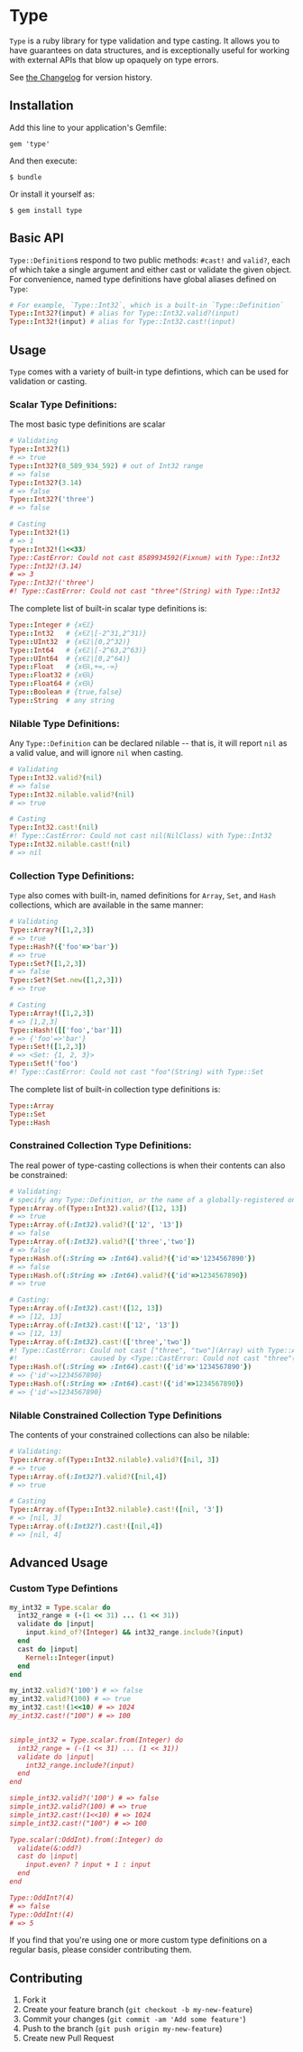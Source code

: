 # Type

`Type` is a ruby library for type validation and type casting. It allows you to
have guarantees on data structures, and is exceptionally useful for working with
external APIs that blow up opaquely on type errors.

See [the Changelog](CHANGELOG.md) for version history.

## Installation

Add this line to your application's Gemfile:

    gem 'type'

And then execute:

    $ bundle

Or install it yourself as:

    $ gem install type

## Basic API

`Type::Definition`s respond to two public methods: `#cast!` and `valid?`, each
of which take a single argument and either cast or validate the given object.
For convenience, named type definitions have global aliases defined on `Type`:

~~~ ruby
# For example, `Type::Int32`, which is a built-in `Type::Definition`
Type::Int32?(input) # alias for Type::Int32.valid?(input)
Type::Int32!(input) # alias for Type::Int32.cast!(input)
~~~

## Usage

`Type` comes with a variety of built-in type defintions, which can be used for
validation or casting.

### Scalar Type Definitions:

The most basic type definitions are scalar

~~~ ruby
# Validating
Type::Int32?(1)
# => true
Type::Int32?(8_589_934_592) # out of Int32 range
# => false
Type::Int32?(3.14)
# => false
Type::Int32?('three')
# => false

# Casting
Type::Int32!(1)
# => 1
Type::Int32!(1<<33)
Type::CastError: Could not cast 8589934592(Fixnum) with Type::Int32
Type::Int32!(3.14)
# => 3
Type::Int32!('three')
#! Type::CastError: Could not cast "three"(String) with Type::Int32
~~~

The complete list of built-in scalar type definitions is:

~~~ ruby
Type::Integer # {x∈ℤ}
Type::Int32   # {x∈ℤ|[-2^31,2^31)}
Type::UInt32  # {x∈ℤ|[0,2^32)}
Type::Int64   # {x∈ℤ|[-2^63,2^63)}
Type::UInt64  # {x∈ℤ|[0,2^64)}
Type::Float   # {x∈ℝ,+∞,-∞}
Type::Float32 # {x∈ℝ}
Type::Float64 # {x∈ℝ}
Type::Boolean # {true,false}
Type::String  # any string
~~~

### Nilable Type Definitions:

Any `Type::Definition` can be declared nilable -- that is, it will report `nil`
as a valid value, and will ignore `nil` when casting.

~~~ ruby
# Validating
Type::Int32.valid?(nil)
# => false
Type::Int32.nilable.valid?(nil)
# => true

# Casting
Type::Int32.cast!(nil)
#! Type::CastError: Could not cast nil(NilClass) with Type::Int32
Type::Int32.nilable.cast!(nil)
# => nil
~~~

### Collection Type Definitions:

`Type` also comes with built-in, named definitions for `Array`, `Set`, and
`Hash` collections, which are available in the same manner:

~~~ ruby
# Validating
Type::Array?([1,2,3])
# => true
Type::Hash?({'foo'=>'bar'})
# => true
Type::Set?([1,2,3])
# => false
Type::Set?(Set.new([1,2,3]))
# => true

# Casting
Type::Array!([1,2,3])
# => [1,2,3]
Type::Hash!([['foo','bar']])
# => {'foo'=>'bar'}
Type::Set!([1,2,3])
# => <Set: {1, 2, 3}>
Type::Set!('foo')
#! Type::CastError: Could not cast "foo"(String) with Type::Set
~~~

The complete list of built-in collection type definitions is:

~~~ ruby
Type::Array
Type::Set
Type::Hash
~~~

### Constrained Collection Type Definitions:

The real power of type-casting collections is when their contents can also be
constrained:

~~~ ruby
# Validating:
# specify any Type::Definition, or the name of a globally-registered one:
Type::Array.of(Type::Int32).valid?([12, 13])
# => true
Type::Array.of(:Int32).valid?(['12', '13'])
# => false
Type::Array.of(:Int32).valid?(['three','two'])
# => false
Type::Hash.of(:String => :Int64).valid?({'id'=>'1234567890'})
# => false
Type::Hash.of(:String => :Int64).valid?({'id'=>1234567890})
# => true

# Casting:
Type::Array.of(:Int32).cast!([12, 13])
# => [12, 13]
Type::Array.of(:Int32).cast!(['12', '13'])
# => [12, 13]
Type::Array.of(:Int32).cast!(['three','two'])
#! Type::CastError: Could not cast ["three", "two"](Array) with Type::Array(Int32),
#!                  caused by <Type::CastError: Could not cast "three"(String) with Type::Int32>
Type::Hash.of(:String => :Int64).cast!({'id'=>'1234567890'})
# => {'id'=>1234567890}
Type::Hash.of(:String => :Int64).cast!({'id'=>1234567890})
# => {'id'=>1234567890}
~~~

### Nilable Constrained Collection Type Definitions

The contents of your constrained collections can also be nilable:

~~~ ruby
# Validating:
Type::Array.of(Type::Int32.nilable).valid?([nil, 3])
# => true
Type::Array.of(:Int32?).valid?([nil,4])
# => true

# Casting
Type::Array.of(Type::Int32.nilable).cast!([nil, '3'])
# => [nil, 3]
Type::Array.of(:Int32?).cast!([nil,4])
# => [nil, 4]
~~~

## Advanced Usage

### Custom Type Defintions

~~~ ruby
my_int32 = Type.scalar do
  int32_range = (-(1 << 31) ... (1 << 31))
  validate do |input|
    input.kind_of?(Integer) && int32_range.include?(input)
  end
  cast do |input|
    Kernel::Integer(input)
  end
end

my_int32.valid?('100') # => false
my_int32.valid?(100) # => true
my_int32.cast!(1<<10) # => 1024
my_int32.cast!("100") # => 100


simple_int32 = Type.scalar.from(Integer) do
  int32_range = (-(1 << 31) ... (1 << 31))
  validate do |input|
    int32_range.include?(input)
  end
end

simple_int32.valid?('100') # => false
simple_int32.valid?(100) # => true
simple_int32.cast!(1<<10) # => 1024
simple_int32.cast!("100") # => 100

Type.scalar(:OddInt).from(:Integer) do
  validate(&:odd?)
  cast do |input|
    input.even? ? input + 1 : input
  end
end

Type::OddInt?(4)
# => false
Type::OddInt!(4)
# => 5
~~~

If you find that you're using one or more custom type definitions on a regular
basis, please consider contributing them.

## Contributing

1. Fork it
2. Create your feature branch (`git checkout -b my-new-feature`)
3. Commit your changes (`git commit -am 'Add some feature'`)
4. Push to the branch (`git push origin my-new-feature`)
5. Create new Pull Request
